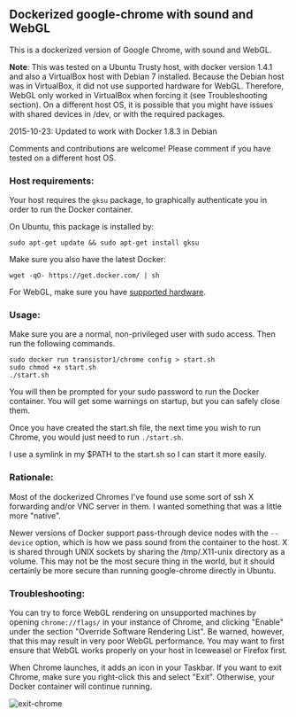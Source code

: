 ## Dockerized google-chrome with sound and WebGL

This is a dockerized version of Google Chrome, with sound and WebGL.

**Note**: This was tested on a Ubuntu Trusty host, with docker version 1.4.1 and also a VirtualBox host with Debian 7 installed.  Because the Debian host was in VirtualBox, it did not use supported hardware for WebGL.  Therefore, WebGL only worked in VirtualBox when forcing it (see Troubleshooting section).  On a different host OS, it is possible that you might have issues with shared devices in /dev, or with the required packages.

2015-10-23: Updated to work with Docker 1.8.3 in Debian

Comments and contributions are welcome!  Please comment if you have tested on a different host OS.

### Host requirements:

Your host requires the `gksu` package, to graphically authenticate you in order to run the Docker container.

On Ubuntu, this package is installed by:

    sudo apt-get update && sudo apt-get install gksu
    
Make sure you also have the latest Docker:

    wget -qO- https://get.docker.com/ | sh
    
For WebGL, make sure you have [supported hardware](http://caniuse.com/#feat=webgl).

### Usage:

Make sure you are a normal, non-privileged user with sudo access.  Then run the following commands.

    sudo docker run transistor1/chrome config > start.sh
    sudo chmod +x start.sh
    ./start.sh

You will then be prompted for your sudo password to run the Docker container.  You will get some warnings on startup, but you can safely close them.

Once you have created the start.sh file, the next time you wish to run Chrome, you would just need to run `./start.sh`.

I use a symlink in my $PATH to the start.sh so I can start it more easily.

### Rationale:

Most of the dockerized Chromes I've found use some sort of ssh X forwarding and/or VNC server in them.  I wanted something that was a little more "native".

Newer versions of Docker support pass-through device nodes with the `--device` option, which is how we pass sound from the container to the host.  X is shared through UNIX sockets by sharing the /tmp/.X11-unix directory as a volume.  This may not be the most secure thing in the world, but it should certainly be more secure than running google-chrome directly in Ubuntu.

### Troubleshooting:

You can try to force WebGL rendering on unsupported machines by opening `chrome://flags/` in your instance of Chrome, and clicking "Enable" under the section "Override Software Rendering List".  Be warned, however, that this may result in very poor WebGL performance.  You may want to first ensure that WebGL works properly on your host in Iceweasel or Firefox first.

When Chrome launches, it adds an icon in your Taskbar.  If you want to exit Chrome, make sure you right-click this and select "Exit".  Otherwise, your Docker container will continue running.

![exit-chrome](https://cloud.githubusercontent.com/assets/5625360/6897071/7f641c80-d6e0-11e4-95c5-23133089b893.png)



